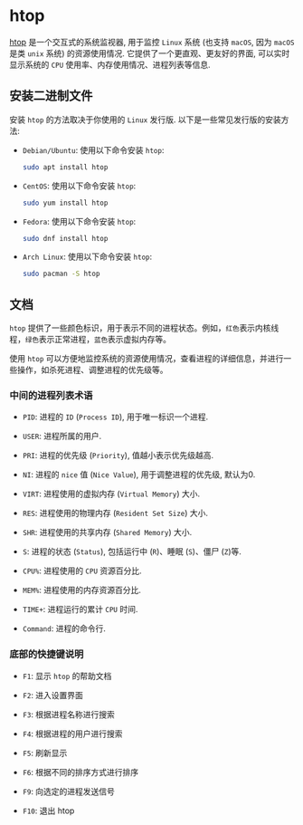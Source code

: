 # htop

[htop](https://htop.dev/) 是一个交互式的系统监视器, 用于监控 `Linux` 系统 (也支持 `macOS`, 因为 `macOS` 是类 `unix` 系统) 的资源使用情况. 它提供了一个更直观、更友好的界面, 可以实时显示系统的 `CPU` 使用率、内存使用情况、进程列表等信息.

## 安装二进制文件

安装 `htop` 的方法取决于你使用的 `Linux` 发行版. 以下是一些常见发行版的安装方法:

- `Debian/Ubuntu`: 使用以下命令安装 `htop`:

  ```bash
  sudo apt install htop
  ```

- `CentOS`: 使用以下命令安装 `htop`:

  ```bash
  sudo yum install htop
  ```

- `Fedora`: 使用以下命令安装 `htop`:

  ```bash
  sudo dnf install htop
  ```

- `Arch Linux`: 使用以下命令安装 `htop`:
  ```bash
  sudo pacman -S htop
  ```

## 文档

`htop` 提供了一些颜色标识，用于表示不同的进程状态。例如，`红色`表示内核线程，`绿色`表示正常进程，`蓝色`表示虚拟内存等。

使用 `htop` 可以方便地监控系统的资源使用情况，查看进程的详细信息，并进行一些操作，如杀死进程、调整进程的优先级等。

### 中间的进程列表术语

- `PID`: 进程的 `ID` (`Process ID`), 用于唯一标识一个进程.

- `USER`: 进程所属的用户.

- `PRI`: 进程的优先级 (`Priority`), 值越小表示优先级越高.

- `NI`: 进程的 `nice` 值 (`Nice Value`), 用于调整进程的优先级, 默认为0.

- `VIRT`: 进程使用的虚拟内存 (`Virtual Memory`) 大小.

- `RES`: 进程使用的物理内存 (`Resident Set Size`) 大小.

- `SHR`: 进程使用的共享内存 (`Shared Memory`) 大小.

- `S`: 进程的状态 (`Status`), 包括运行中 (`R`)、睡眠 (`S`)、僵尸 (`Z`)等.

- `CPU%`: 进程使用的 `CPU` 资源百分比.

- `MEM%`: 进程使用的内存资源百分比.

- `TIME+`: 进程运行的累计 `CPU` 时间.

- `Command`: 进程的命令行.

### 底部的快捷键说明

- `F1`: 显示 `htop` 的帮助文档

- `F2`: 进入设置界面

- `F3`: 根据进程名称进行搜索

- `F4`: 根据进程的用户进行搜索

- `F5`: 刷新显示

- `F6`: 根据不同的排序方式进行排序

- `F9`: 向选定的进程发送信号

- `F10`: 退出 htop
